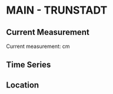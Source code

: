 # MAIN - TRUNSTADT

## Current Measurement

Current measurement: <Value topic="rivers/pegel-online/MAIN/TRUNSTADT/measurementValue"/> cm

## Time Series

<TimeSeries topic="rivers/pegel-online/MAIN/TRUNSTADT/measurementValue" period="week" />

## Location

<WorldMap>
  <Marker lat="49.92969594275757" lon="10.755205231371262" labelTopic="rivers/pegel-online/MAIN/TRUNSTADT" />
</WorldMap>
